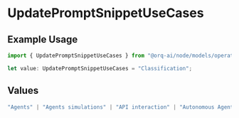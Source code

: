 # UpdatePromptSnippetUseCases

## Example Usage

```typescript
import { UpdatePromptSnippetUseCases } from "@orq-ai/node/models/operations";

let value: UpdatePromptSnippetUseCases = "Classification";
```

## Values

```typescript
"Agents" | "Agents simulations" | "API interaction" | "Autonomous Agents" | "Chatbots" | "Classification" | "Code understanding" | "Code writing" | "Documents QA" | "Conversation" | "Extraction" | "Multi-modal" | "Self-checking" | "SQL" | "Summarization" | "Tagging"
```